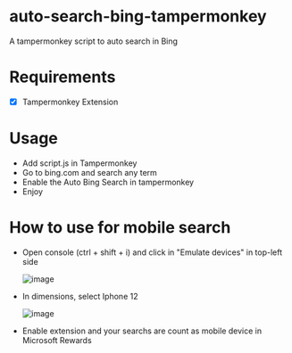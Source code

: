 # auto-search-bing-tampermonkey
A tampermonkey script to auto search in Bing

# Requirements
- [x] Tampermonkey Extension

# Usage
- Add script.js in Tampermonkey
- Go to bing.com and search any term
- Enable the Auto Bing Search in tampermonkey
- Enjoy

# How to use for mobile search
- Open console (ctrl + shift + i) and click in "Emulate devices" in top-left side
  
  ![image](https://github.com/KayckMatias/auto-search-bing-tampermonkey/assets/48569093/d6697a4e-9561-4b51-9f6c-9197938ac1b0)

- In dimensions, select Iphone 12
  
  ![image](https://github.com/KayckMatias/auto-search-bing-tampermonkey/assets/48569093/fa652c15-25f9-4c90-b8b6-e7eb633be1f1)

- Enable extension and your searchs are count as mobile device in Microsoft Rewards
